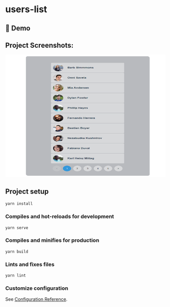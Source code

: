 # users-list

<h2>🚀 Demo</h2>

<h2>Project Screenshots:</h2>

<img src="https://github.com/dans100/userslist-vue/blob/develop/public/users_list.png" alt="project-screenshot" width="800" height="385/">

## Project setup
```
yarn install
```

### Compiles and hot-reloads for development
```
yarn serve
```

### Compiles and minifies for production
```
yarn build
```

### Lints and fixes files
```
yarn lint
```

### Customize configuration
See [Configuration Reference](https://cli.vuejs.org/config/).

